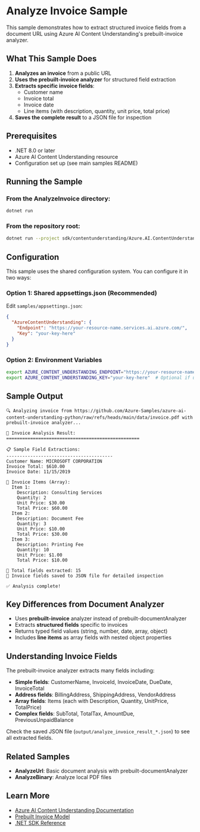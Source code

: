 # Analyze Invoice Sample

This sample demonstrates how to extract structured invoice fields from a document URL using Azure AI Content Understanding's prebuilt-invoice analyzer.

## What This Sample Does

1. **Analyzes an invoice** from a public URL
2. **Uses the prebuilt-invoice analyzer** for structured field extraction
3. **Extracts specific invoice fields**:
   - Customer name
   - Invoice total
   - Invoice date
   - Line items (with description, quantity, unit price, total price)
4. **Saves the complete result** to a JSON file for inspection

## Prerequisites

- .NET 8.0 or later
- Azure AI Content Understanding resource
- Configuration set up (see main samples README)

## Running the Sample

### From the AnalyzeInvoice directory:

```bash
dotnet run
```

### From the repository root:

```bash
dotnet run --project sdk/contentunderstanding/Azure.AI.ContentUnderstanding/samples/AnalyzeInvoice
```

## Configuration

This sample uses the shared configuration system. You can configure it in two ways:

### Option 1: Shared appsettings.json (Recommended)

Edit `samples/appsettings.json`:
```json
{
  "AzureContentUnderstanding": {
    "Endpoint": "https://your-resource-name.services.ai.azure.com/",
    "Key": "your-key-here"
  }
}
```

### Option 2: Environment Variables

```bash
export AZURE_CONTENT_UNDERSTANDING_ENDPOINT="https://your-resource-name.services.ai.azure.com/"
export AZURE_CONTENT_UNDERSTANDING_KEY="your-key-here"  # Optional if using DefaultAzureCredential
```

## Sample Output

```
🔍 Analyzing invoice from https://github.com/Azure-Samples/azure-ai-content-understanding-python/raw/refs/heads/main/data/invoice.pdf with prebuilt-invoice analyzer...

📄 Invoice Analysis Result:
==================================================

📋 Sample Field Extractions:
----------------------------------------
Customer Name: MICROSOFT CORPORATION
Invoice Total: $610.00
Invoice Date: 11/15/2019

🛒 Invoice Items (Array):
  Item 1:
    Description: Consulting Services
    Quantity: 2
    Unit Price: $30.00
    Total Price: $60.00
  Item 2:
    Description: Document Fee
    Quantity: 3
    Unit Price: $10.00
    Total Price: $30.00
  Item 3:
    Description: Printing Fee
    Quantity: 10
    Unit Price: $1.00
    Total Price: $10.00

📄 Total fields extracted: 15
💾 Invoice fields saved to JSON file for detailed inspection

✅ Analysis complete!
```

## Key Differences from Document Analyzer

- Uses **prebuilt-invoice** analyzer instead of prebuilt-documentAnalyzer
- Extracts **structured fields** specific to invoices
- Returns typed field values (string, number, date, array, object)
- Includes **line items** as array fields with nested object properties

## Understanding Invoice Fields

The prebuilt-invoice analyzer extracts many fields including:

- **Simple fields**: CustomerName, InvoiceId, InvoiceDate, DueDate, InvoiceTotal
- **Address fields**: BillingAddress, ShippingAddress, VendorAddress
- **Array fields**: Items (each with Description, Quantity, UnitPrice, TotalPrice)
- **Complex fields**: SubTotal, TotalTax, AmountDue, PreviousUnpaidBalance

Check the saved JSON file (`output/analyze_invoice_result_*.json`) to see all extracted fields.

## Related Samples

- **AnalyzeUrl**: Basic document analysis with prebuilt-documentAnalyzer
- **AnalyzeBinary**: Analyze local PDF files

## Learn More

- [Azure AI Content Understanding Documentation](https://learn.microsoft.com/azure/ai-services/content-understanding/)
- [Prebuilt Invoice Model](https://learn.microsoft.com/azure/ai-services/content-understanding/concept-invoice)
- [.NET SDK Reference](https://learn.microsoft.com/dotnet/api/azure.ai.contentunderstanding)



